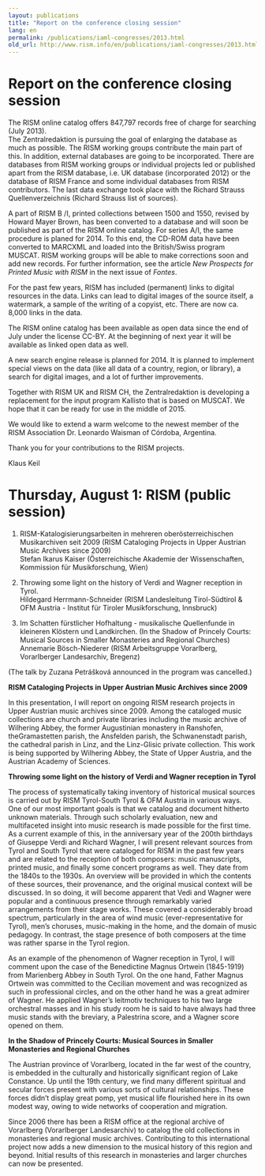 ```yaml
---
layout: publications
title: "Report on the conference closing session"
lang: en
permalink: /publications/iaml-congresses/2013.html
old_url: http://www.rism.info/en/publications/iaml-congresses/2013.html
---
```


# Report on the conference closing session

The RISM online catalog offers 847,797 records free of charge for searching (July 2013).  
The Zentralredaktion is pursuing the goal of enlarging the database as much as possible. The RISM working groups contribute the main part of this. In addition, external databases are going to be incorporated. There are databases from RISM working groups or individual projects led or published apart from the RISM database, i.e. UK database (incorporated 2012) or the database of RISM France and some individual databases from RISM contributors. The last data exchange took place with the Richard Strauss Quellenverzeichnis (Richard Strauss list of sources).

A part of RISM B /I, printed collections between 1500 and 1550, revised by Howard Mayer Brown, has been converted to a database and will soon be published as part of the RISM online catalog. For series A/I, the same procedure is planed for 2014. To this end, the CD-ROM data have been converted to MARCXML and loaded into the British/Swiss program MUSCAT. RISM working groups will be able to make corrections soon and add new records. For further information, see the article _New Prospects for Printed Music with RISM_ in the next issue of _Fontes_.

For the past few years, RISM has included (permanent) links to digital resources in the data. Links can lead to digital images of the source itself, a watermark, a sample of the writing of a copyist, etc. There are now ca. 8,000 links in the data.

The RISM online catalog has been available as open data since the end of July under the license CC-BY. At the beginning of next year it will be available as linked open data as well.

A new search engine release is planned for 2014. It is planned to implement special views on the data (like all data of a country, region, or library), a search for digital images, and a lot of further improvements.

Together with RISM UK and RISM CH, the Zentralredaktion is developing a replacement for the input program Kallisto that is based on MUSCAT. We hope that it can be ready for use in the middle of 2015.

We would like to extend a warm welcome to the newest member of the RISM Association Dr. Leonardo Waisman of Córdoba, Argentina.

Thank you for your contributions to the RISM projects.

Klaus Keil

# Thursday, August 1: RISM (public session)

1. RISM-Katalogisierungsarbeiten in mehreren oberösterreichischen Musikarchiven seit 2009 (RISM Cataloging Projects in Upper Austrian Music Archives since 2009)  
Stefan Ikarus Kaiser (Österreichische Akademie der Wissenschaften, Kommission für Musikforschung, Wien)  
 
2. Throwing some light on the history of Verdi and Wagner reception in Tyrol.   
 Hildegard Herrmann-Schneider (RISM Landesleitung Tirol-Südtirol & OFM Austria - Institut für Tiroler Musikforschung, Innsbruck)  

3. Im Schatten fürstlicher Hofhaltung - musikalische Quellenfunde in kleineren Klöstern und Landkirchen. (In the Shadow of Princely Courts: Musical Sources in Smaller Monasteries and Regional Churches)  
Annemarie Bösch-Niederer (RISM Arbeitsgruppe Vorarlberg, Vorarlberger Landesarchiv, Bregenz)  

(The talk by Zuzana Petrášková announced in the program was cancelled.)

**RISM Cataloging Projects in Upper Austrian Music Archives since 2009**

In this presentation, I will report on ongoing RISM research projects in Upper Austrian music archives since 2009. Among the cataloged music collections are church and private libraries including the music archive of Wilhering Abbey, the former Augustinian monastery in Ranshofen, theGramastetten parish, the Ansfelden parish, the Schwanenstadt parish, the cathedral parish in Linz, and the Linz-Glisic private collection. This work is being supported by Wilhering Abbey, the State of Upper Austria, and the Austrian Academy of Sciences.

**Throwing some light on the history of Verdi and Wagner reception in Tyrol**

The process of systematically taking inventory of historical musical sources is carried out by RISM Tyrol-South Tyrol & OFM Austria in various ways. One of our most important goals is that we catalog and document hitherto unknown materials. Through such scholarly evaluation, new and multifaceted insight into music research is made possible for the first time. As a current example of this, in the anniversary year of the 200th birthdays of Giuseppe Verdi and Richard Wagner, I will present relevant sources from Tyrol and South Tyrol that were cataloged for RISM in the past few years and are related to the reception of both composers: music manuscripts, printed music, and finally some concert programs as well. They date from the 1840s to the 1930s. An overview will be provided in which the contents of these sources, their provenance, and the original musical context will be discussed. In so doing, it will become apparent that Vedi and Wagner were popular and a continuous presence through remarkably varied arrangements from their stage works. These covered a considerably broad spectrum, particularly in the area of wind music (ever-representative for Tyrol), men’s choruses, music-making in the home, and the domain of music pedagogy. In contrast, the stage presence of both composers at the time was rather sparse in the Tyrol region.

As an example of the phenomenon of Wagner reception in Tyrol, I will comment upon the case of the Benedictine Magnus Ortwein (1845-1919) from Marienberg Abbey in South Tyrol. On the one hand, Father Magnus Ortwein was committed to the Cecilian movement and was recognized as such in professional circles, and on the other hand he was a great admirer of Wagner. He applied Wagner’s leitmotiv techniques to his two large orchestral masses and in his study room he is said to have always had three music stands with the breviary, a Palestrina score, and a Wagner score opened on them.

**In the Shadow of Princely Courts: Musical Sources in Smaller Monasteries and Regional Churches**

The Austrian province of Vorarlberg, located in the far west of the country, is embedded in the culturally and historically significant region of Lake Constance. Up until the 19th century, we find many different spiritual and secular forces present with various sorts of cultural relationships. These forces didn’t display great pomp, yet musical life flourished here in its own modest way, owing to wide networks of cooperation and migration.

Since 2006 there has been a RISM office at the regional archive of Vorarlberg (Vorarlberger Landesarchiv) to catalog the old collections in monasteries and regional music archives. Contributing to this international project now adds a new dimension to the musical history of this region and beyond. Initial results of this research in monasteries and larger churches can now be presented.